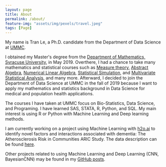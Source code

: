 ```yaml
---
layout: page
title: About
permalink: /about/
feature-img: "assets/img/pexels/travel.jpeg"
tags: [Page]
---
```


My name is Tran Le, a Ph.D. candidate from the Department of Data Science at [UMMC](https://www.umc.edu/SoPH/Departments-and-Faculty/Data-Science/Department-of-Data-Science-Home.html).

I obtained my Master's degree from the [Department of Mathematics, Syracuse University](https://thecollege.syr.edu/mathematics/), in May 2019. Overthere, I had a chance to take many mathematics and statistical courses such as [Measure theory](https://www.maa.org/press/maa-reviews/principles-of-mathematical-analysis), [Abstract Algebra](https://www.maa.org/press/maa-reviews/abstract-algebra), [Numerical Linear Algebra](https://books.google.com/books/about/Numerical_Linear_Algebra.html?id=JaPtxOytY7kC), [Statistical Simulation](https://www.amazon.com/Simulation-Sheldon-M-Ross/dp/0124158250/ref=pd_lpo_1?pd_rd_i=0124158250&psc=1), and [Multivariate Statistical Analysis](https://books.google.com/books/about/An_Introduction_to_Multivariate_Statisti.html?id=Cmm9QgAACAAJ), and many more. Afterward, I decided to join the Department of Data Science at UMMC in the fall of 2019 because I want to apply my mathematics and statistics background in Data Science for medical and population health applications.

The courses I have taken at UMMC focus on Bio-Statistics, Data Science, and Programing. I have learned SAS, STATA, R, Python, and SQL. My main interest is using R or Python with Machine Learning and Deep learning methods.

I am currently working on a project using Machine Learning with [h2o.ai](https://docs.h2o.ai/h2o/latest-stable/h2o-docs/index.html) to identify novel factors and interactions associated with dementia: The Atherosclerosis Risk in Communities ARIC Study. The data description can be found [here](https://mindset.umc.edu/aricvarexplorer/index.html). 

Other projects related to using Machine Learning and Deep Learning (CNN, BayesianCNN) may be found in my [GitHub posts](https://tranktle.github.io/porfolio/).
